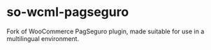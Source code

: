 so-wcml-pagseguro
=================

Fork of WooCommerce PagSeguro plugin, made suitable for use in a multilingual environment.
